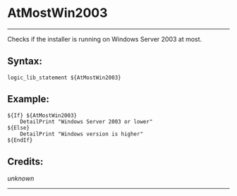 # AtMostWin2003

---

Checks if the installer is running on Windows Server 2003 at most.

## Syntax:

	logic_lib_statement ${AtMostWin2003}

## Example:

	${If} ${AtMostWin2003}
		DetailPrint "Windows Server 2003 or lower"
	${Else}
		DetailPrint "Windows version is higher"
	${EndIf}

## Credits:

*unknown*

---
